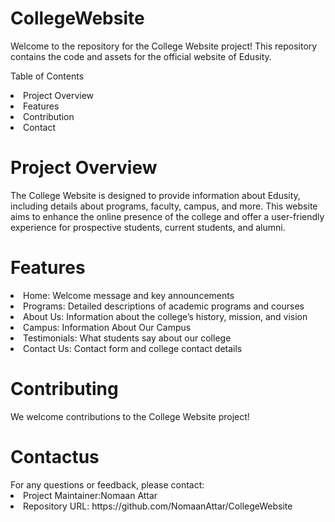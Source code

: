 # CollegeWebsite
Welcome to the repository for the College Website project! This repository contains the code and assets for the official website of Edusity.

Table of Contents
<li>Project Overview </li>
<li>Features </li>
<li>Contribution</li>
<li>Contact</li>
<h1>Project Overview</h1>
The College Website is designed to provide information about Edusity, including details about programs, faculty, campus, and more. This website aims to enhance the online presence of the college and offer a user-friendly experience for prospective students, current students, and alumni.
<h1>Features</h1>
<li>Home: Welcome message and key announcements</li>
<li>Programs: Detailed descriptions of academic programs and courses</li>
<li>About Us: Information about the college’s history, mission, and vision</li>
<li>Campus: Information About Our Campus</li>
<li>Testimonials: What students say about our college</li>
<li>Contact Us: Contact form and college contact details</li>
<h1>Contributing</h1>
We welcome contributions to the College Website project! 
<h1>Contactus</h1>
For any questions or feedback, please contact:
<li>Project Maintainer:Nomaan Attar</li>
<li>Repository URL: https://github.com/NomaanAttar/CollegeWebsite</li>
